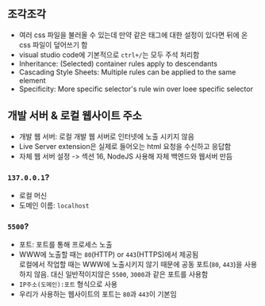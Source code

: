 ## 조각조각
- 여러 css 파일을 불러올 수 있는데 만약 같은 태그에 대한 설정이 있다면 뒤에 온 css 파일이 덮어쓰기 함
- visual studio code에 기본적으로 `ctrl+/`는 모두 주석 처리함
- Inheritance: (Selected) container rules apply to descendants
- Cascading Style Sheets: Multiple rules can be applied to the same element
- Specificity: More specific selector's rule win over loee specific selector

## 개발 서버 & 로컬 웹사이트 주소
- 개발 웹 서버: 로컬 개발 웹 서버로 인터넷에 노출 시키지 않음
- Live Server extension은 실제로 들어오는 html 요청을 수신하고 응답함
- 자체 웹 서버 설정 -> 섹션 16, NodeJS 사용해 자체 백엔드와 웹서버 만듬
### `137.0.0.1`?
- 로컬 머신
- 도메인 이름: `localhost`
### `5500`?
- 포트: 포트를 통해 프로세스 노출
- WWW에 노출할 때는 `80`(HTTP) or `443`(HTTPS)에서 제공됨<br>
로컬에서 작업할 때는 WWW에 노출시키지 않기 때문에 공동 포트(`80`, `443`)을 사용하지 않음. 대신 일반적이지않은 `5500`, `3000`과 같은 포트를 사용함
- `IP주소(도메인):포트` 형식으로 사용
- 우리가 사용하는 웹사이트의 포트는 `80`과 `443`이 기본임